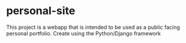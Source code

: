 # personal-site
This project is a webapp that is intended to be used as a public facing personal portfolio. Create using the Python/Django framework
